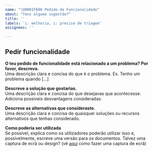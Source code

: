 ```yaml
---
name: "\U0001F680 Pedido de Funcionalidade"
about: "Tens alguma sugestão?"
title: ''
labels: 'i: melhoria, i: precisa de triagem'
assignees: ''

---
```


## Pedir funcionalidade

**O teu pedido de funcionalidade está relacionado a um problema? Por favor, descreva.**  
Uma descrição clara e concisa do que é o problema. Ex. Tenho um problema quando [...]

**Descreve a solução que gostarias.**  
Uma descrição clara e concisa do que desejavas que acontecesse. Adiciona possíveis desvantagens consideradas.

**Descreve as alternativas que consideraste.**  
Uma descrição clara e concisa de quaisquer soluções ou recursos alternativos que tenhas considerado.

**Como poderia ser utilizada**  
Se possível, explica como os utilizadores poderão utilizar isso e, possivelmente, escreve uma versão para os documentos. Talvez uma captura de ecrã ou design?  (vê [aqui](https://support.google.com/android/answer/9075928?hl=pt) como fazer uma captura de ecrã)
